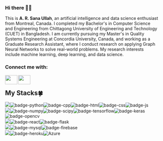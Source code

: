 ### Hi there 👋👋
This is <b>A. R. Sana Ullah</b>, an artificial intelligence and data science enthusiast from Montreal, Canada. I completed my Bachelor's in Computer Science and Engineering from Chittagong University of Engineering and Technology (CUET) in Bangladesh. I am currently pursuing my Master's in Quality Systems Engineering at Concordia University, Canada, and working as a Graduate Research Assistant, where I conduct research on applying Graph Neural Networks to solve real-world problems. My research interests include machine learning, deep learning, and data science.

<h3 align="left">Connect me with:</h3>
<a href="https://www.linkedin.com/in/a-r-sana-ullah-756738175/">
  <img align="left" alt="" height="30" width="40" src="https://github.com/gauravghongde/social-icons/blob/master/SVG/Color/LinkedIN.svg" />
</a>
<a href="https://www.facebook.com/a.r.sanaullh.abid">
  <img align="left" alt="" height="30" width="40" src="https://github.com/gauravghongde/social-icons/blob/master/SVG/Color/Facebook.svg" />
</a> <br>

<!-- <img src="https://komarev.com/ghpvc/?username=Sanaullah1604050&style=plastic&color=ff4d4d"> // Visitor counter
 -->

## My Stacks:four_leaf_clover:
<img src="https://img.shields.io/badge/Languages-8a2be2?style=for-the-badge&logo=shell&logoColor=FFFFFF">![badge-python](https://img.shields.io/badge/Python-211e1b?style=for-the-badge&logo=Python&logoColor=#3776AB&labelColor=211e1b)![badge-cpp](https://img.shields.io/badge/c%2B%2B-211e1b?style=for-the-badge&logo=c%2B%2B&logoColor=#00599C&labelColor=211e1b)![badge-html](https://img.shields.io/badge/HTML5-211e1b?style=for-the-badge&logo=HTML5&logoColor=#E34F26labelColor=211e1b)![badge-css](https://img.shields.io/badge/CSS3-211e1b?style=for-the-badge&logo=CSS3&logoColor=#1572B6labelColor=211e1b)![badge-js](https://img.shields.io/badge/JavaScript-211e1b?style=for-the-badge&logo=JavaScript&logoColor=#F7DF1E&labelColor=211e1b)<br/>
<img src="https://img.shields.io/badge/ML Libraries-8a2be2?style=for-the-badge&logo=Testing Library&logoColor=FFFFFF">![badge-numpy](https://img.shields.io/badge/NumPy-211e1b?style=for-the-badge&logo=NumPy&logoColor=#013243&labelColor=211e1b)![badge-scipy](https://img.shields.io/badge/SciPy-211e1b?style=for-the-badge&logo=SciPy&logoColor=#8CAAE6&labelColor=211e1b)![badge-tensorflow](https://img.shields.io/badge/TensorFlow-211e1b?style=for-the-badge&logo=TensorFlow&logoColor=#FF6F00&labelColor=211e1b)![badge-keras](https://img.shields.io/badge/Keras-211e1b?style=for-the-badge&logo=Keras&logoColor=#D00000&labelColor=211e1b)![badge-opencv](https://img.shields.io/badge/OpenCV-211e1b?style=for-the-badge&logo=OpenCV&logoColor=#5C3EE8&labelColor=211e1b)<br/>
<img src="https://img.shields.io/badge/Frameworks-8a2be2?style=for-the-badge&logo=IPFS&logoColor=FFFFFF">![badge-react](https://img.shields.io/badge/React-211e1b?style=for-the-badge&logo=React&logoColor=#61DAFB&labelColor=211e1b)![badge-flask](https://img.shields.io/badge/Flask-211e1b?style=for-the-badge&logo=Flask&logoColor=#000000&labelColor=211e1b)<br/>
<img src="https://img.shields.io/badge/Databases-8a2be2?style=for-the-badge&logo=databricks&logoColor=FFFFFF">![badge-mysql](https://img.shields.io/badge/MySQL-211e1b?style=for-the-badge&logo=MySQL&logoColor=#4479A1&labelColor=211e1b)![badge-firebase](https://img.shields.io/badge/Firebase-211e1b?style=for-the-badge&logo=Firebase&logoColor=#FFCA28&labelColor=211e1b)<br/>
<img src="https://img.shields.io/badge/Cloud Platforms-8a2be2?style=for-the-badge&logo=Cloudflare&logoColor=FFFFFF">![badge-heroku](https://img.shields.io/badge/Heroku-211e1b?style=for-the-badge&logo=Heroku&logoColor=#430098&labelColor=211e1b)![Azure](https://img.shields.io/badge/azure-211e1b?style=for-the-badge&logo=microsoftazure&logoColor=#0078D4)

<!--------------
📈 My Github Stats
<p align="center"> <img src="https://github-readme-stats.vercel.app/api?username=Sanaullah1604050&show_icons=true&theme=gotham" alt="sana16" />
  
<p align="center"> <img src="https://github-readme-streak-stats.herokuapp.com?user=Sanaullah1604050&theme=gotham"/>
-------------->
